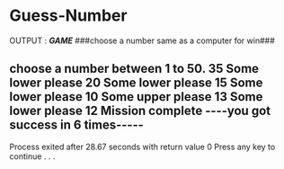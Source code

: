 # Guess-Number

OUTPUT : 
      ***GAME***
###choose a number same as a computer for win###

choose a number between 1 to 50.
35
Some lower please
20
Some lower please
15
Some lower please
10
Some upper please
13
Some lower please
12
Mission complete
----you got success in 6 times-----
--------------------------------
Process exited after 28.67 seconds with return value 0
Press any key to continue . . .
